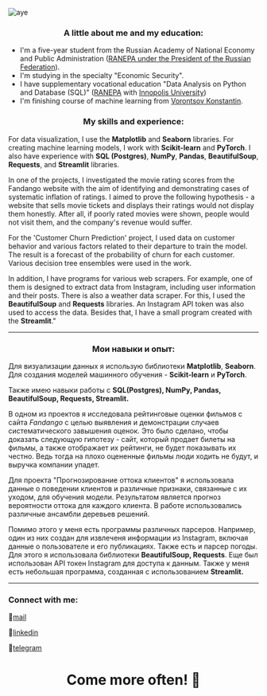 ![aye](https://sun9-62.userapi.com/impg/36mCliScBEm0WVUf_sxHPitxXvRfeh2vkcgZCw/dBpDytofLbU.jpg?size=1912x748&quality=96&sign=7b49293c08ae3bd3da687f8d8dd80727&type=album)

<h3 align="center">A little about me and my education: </h3>

* I'm a five-year student from the Russian Academy of National Economy and Public Administration ([RANEPA under the President of the Russian Federation](www.ranepa.ru/)).
* I'm studying in the specialty "Economic Security". 
* I have supplementary vocational education "Data Analysis on Python and Database (SQL)" ([RANEPA](www.ranepa.ru/) with [Innopolis University](https://innopolis.university))
* I'm finishing course of machine learning from [Vorontsov Konstantin](http://www.machinelearning.ru/wiki/index.php?title=Машинное_обучение_%28курс_лекций%2C_К.В.Воронцов%29).


<h3 align="center">My skills and experience: </h3>

For data visualization, I use the **Matplotlib** and **Seaborn** libraries. For creating machine learning models, I work with **Scikit-learn** and **PyTorch**. I also have experience with **SQL (Postgres)**, **NumPy**, **Pandas**, **BeautifulSoup**, **Requests**, and **Streamlit** libraries.

In one of the projects, I investigated the movie rating scores from the Fandango website with the aim of identifying and demonstrating cases of systematic inflation of ratings. I aimed to prove the following hypothesis - a website that sells movie tickets and displays their ratings would not display them honestly. After all, if poorly rated movies were shown, people would not visit them, and the company's revenue would suffer.

For the 'Customer Churn Prediction' project, I used data on customer behavior and various factors related to their departure to train the model. The result is a forecast of the probability of churn for each customer. Various decision tree ensembles were used in the work.

In addition, I have programs for various web scrapers. For example, one of them is designed to extract data from Instagram, including user information and their posts. There is also a weather data scraper. For this, I used the **BeautifulSoup** and **Requests** libraries. An Instagram API token was also used to access the data. Besides that, I have a small program created with the **Streamlit**."

_____
<h3 align="center">Мои навыки и опыт: </h3>

Для визуализации данных я использую библиотеки **Matplotlib**, **Seaborn**. 
Для создания моделей машинного обучения - **Scikit-learn** и **PyTorch**.

Также имею навыки работы с **SQL(Postgres), NumPy, Pandas, BeautifulSoup, Requests, Streamlit.** 

В одном из проектов я исследовала рейтинговые оценки фильмов с сайта *Fandango* с целью выявления и демонстрации случаев систематического завышения оценок. Это было сделано, чтобы доказать следующую гипотезу - сайт, который продает билеты на фильмы, а также отображает их рейтинги, не будет показывать их честно. Ведь тогда на плохо оцененные фильмы люди ходить не будут, и выручка компании упадет. 

Для проекта "Прогнозирование оттока клиентов" я использовала данные о поведении клиентов и различные признаки, связанные с их уходом, для обучения модели. Результатом является прогноз вероятности оттока для каждого клиента. В работе использовались различные ансамбли деревьев решений.

Помимо этого у меня есть программы различных парсеров. Например, один из них создан для извлеченя информации из Instagram, включая данные о пользователе и его публикациях. Также есть и парсер погоды. Для этого я использовала библиотеки **BeautifulSoup, Requests**. Еще был использован API токен Instagram для доступа к данным. Также у меня есть небольшая программа, созданная с использованием **Streamlit.**
_____

<h3 align="left">Connect with me:</h3>

🌺[mail](mailto:annachifranova@gmail.com)

🌺[linkedin](
https://www.linkedin.com/in/ann-chifranova-489982285?utm_source=share&utm_campaign=share_via&utm_content=profile&utm_medium=ios_app)

🌺[telegram](https://t.me/chifr)

<h1 align="center">Come more often! 👋</h1>
